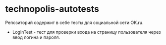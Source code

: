 # technopolis-autotests
Репозиторий содержит в себе тесты для социальной сети OK.ru.

* LogInTest - тест для проверки входа на страницу пользователя через ввод логина и пароля.
